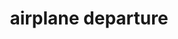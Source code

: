 ---
layout: smileys&emotion
title: airplane departure
emoji: airplane_departure
permalink: 🛫.html
image: assets/img/3moji/airplane_departure.png
---